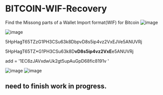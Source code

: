 # BITCOIN-WIF-Recovery
Find the Missong parts of a Wallet Import format(WIF) for Bitcoin
![image](https://user-images.githubusercontent.com/88630056/130690681-4a5bf4b8-1eb2-469b-b210-7c073f658640.png)

![image](https://user-images.githubusercontent.com/88630056/130690137-9b23b762-947a-45ce-a04e-7500c7a83e90.png)

5HpHagT65TZzG1PH3CSu63k8DbpvD8s5ip4vz2VxEJVe5ANUVRj

5HpHagT65TZ*G1PH3CSu63k8D**vD8s5ip4vz2VxE**e5ANUVRj

add = '1EC6zJAVxdwUk2gt5upAuGpD68fic8191v '


![image](https://user-images.githubusercontent.com/88630056/130690429-32ab117d-e193-45e4-b8dd-3244eb628e5f.png)
![image](https://user-images.githubusercontent.com/88630056/130690483-f0e0a917-f769-4c96-bdb8-1ea97ffada77.png)

## need to finish work in progress.
